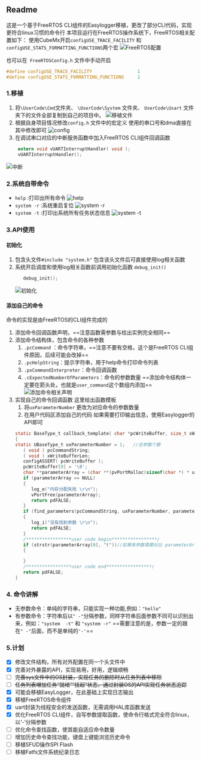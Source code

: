 ## Readme
这是一个基于FreeRTOS CLI组件的Easylogger移植，更改了部分CLI代码，实现更符合linux习惯的命令行
本项目运行在FreeRTOS操作系统下，FreeRTOS相关配置如下：
使用CubeMx开启`configUSE_TRACE_FACILITY` 和 `configUSE_STATS_FORMATTING_FUNCTIONS`两个宏 
![FreeRTOS配置](readme/pngs/FreeRTOS相关配置.png)

也可以在` FreeRTOSConfig.h` 文件中手动开启
```c
#define configUSE_TRACE_FACILITY                 1
#define configUSE_STATS_FORMATTING_FUNCTIONS     1
```
### 1.移植
1. 将`\UserCode\Cmd`文件夹、 `\UserCode\System` 文件夹、 `UserCode\Usart` 文件夹下的文件全部复制到自己的项目中。
![移植文件](readme/pngs/移植文件.png)
1. 根据自身项目情况修改`config.h` 文件中的宏定义
   使用的串口号和dma直接在其中修改即可
![config](readme/pngs/config头文件.png)
1. 在调试串口对应的中断服务函数中加入FreeRTOS CLI组件回调函数
   ```c
	extern void vUARTInterruptHandler( void );
	vUARTInterruptHandler();
   ```
![中断](readme/pngs/中断添加.png)
### 2.系统自带命令
- `help` :打印出所有命令
  ![help](readme/pngs/help.png)
- `system -r` :系统重启复位
  ![system -r](readme/pngs/system%20-r.png)
- `system -t` :打印出系统所有任务状态信息
  ![system -t](readme/pngs/system%20-t.png)

### 3.API使用
#### 初始化
1. 包含头文件`#include "system.h"`
   包含该头文件后可直接使用log相关函数
2. 系统开启调度和使用log相关函数前调用初始化函数 `debug_init()`
   ```c
      debug_init();
   ```
   ![初始化](readme/pngs/初始化.png)
#### 添加自己的命令
命令的实现是由FreeRTOS的CLI组件完成的
1. 添加命令回调函数声明，==注意函数需参数与给出实例完全相同==
2. 添加命令结构体，包含命令的各种参数
   1. `.pcCommand` ：命令字符串，==注意不要有空格，这个是FreeRTOS CLI组件原因，后续可能会改掉==
   2. `.pcHelpString`：提示字符串，用于help命令打印命令列表
   3. `.pxCommandInterpreter`：命令回调函数
   4. `.cExpectedNumberOfParameters`：命令的参数数量
   ==添加命令结构体一定要在箭头处，也就是`user_command`这个数组内添加==
   ![添加命令相关声明](readme/pngs/命令注册_添加声明.png)
3. 实现自己的命令回调函数
   这里给出函数模板
   1. 将`uxParameterNumber`  更改为对应命令的参数数量
   2. 在用户代码区添加自己的代码
   如果需要打印输出信息，使用Easylogger的API即可
   ```c
   static BaseType_t callback_template( char *pcWriteBuffer, size_t xWriteBufferLen, const char *pcCommandString )
   {
   static UBaseType_t uxParameterNumber = 1;   //总参数个数
      ( void ) pcCommandString;
      ( void ) xWriteBufferLen;
      configASSERT( pcWriteBuffer );
      pcWriteBuffer[0] = '\0';        
      char **parameterArray = (char **)pvPortMalloc(sizeof(char *) * uxParameterNumber);
      if (parameterArray == NULL)
      {
         log_e("内存分配失败 \r\n");
         vPortFree(parameterArray);
         return pdFALSE;
      }
      if (find_parameters(pcCommandString, uxParameterNumber, parameterArray) == 0)
      {
         log_i("没有找到参数 \r\n");
         return pdFALSE;
      }
      /*****************user code begin*****************/
      if (strstr(parameterArray[0], "t"))//如果有参数需要对比 parameterArray数组存放了所有参数，可以提取出来进行比对或者操作
      {

      }
      /*****************user code end*****************/
      return pdFALSE;
   }
   ```
### 4. 命令讲解
   - 无参数命令：单纯的字符串，只能实现一种功能,例如：`"hello"`
   - 有参数命令：字符串后以`" -"`分隔参数，同样字符串后面参数不同可以识别出来，例如：`"system  -t"` 和 `"system -r"`
   ==需要注意的是，参数一定的跟在`" -"`后面，而不是单纯的`'-'`==
### 5.计划

- [x] 修改文件结构，所有对外配置在同一个头文件中
- [x] 完善对外暴露的API，实现易用，好用，逻辑顺畅
- [ ] ~~完善sys文件中的OS封装，实现任务的删除时从任务列表中移除~~
- [ ] ~~任务列表增加任务“就绪”“挂起”状态，通过封装OS的API实现任务状态追踪~~
- [x] 可能会移植EasyLogger，在此基础上实现日志输出
- [x] 移植FreeRTOS命令组件
- [x] uart封装为线程安全的发送函数，无需调用HAL库函数发送  
- [x] 优化FreeRTOS CLI组件，自写参数提取函数，使命令行格式完全符合linux，以‘-’分隔参数 
- [ ] 优化命令查找函数，使其能自适应命令数量
- [ ] 增加历史命令查找功能，键盘上键能浏览历史命令
- [ ] 移植SFUD操作SPI Flash
- [ ] 移植Fatfs文件系统纪录日志
